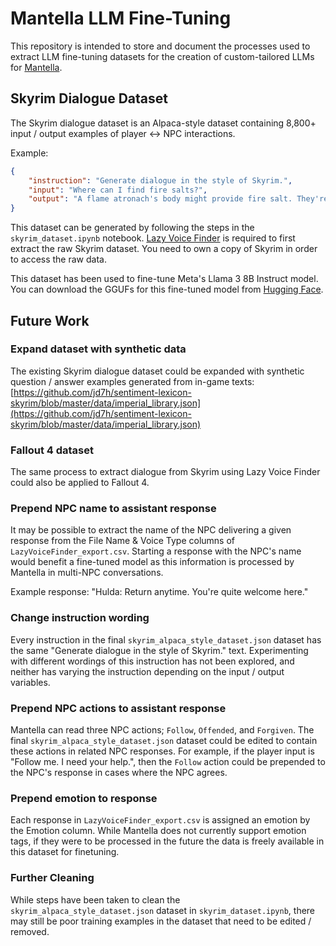 # Mantella LLM Fine-Tuning
This repository is intended to store and document the processes used to extract LLM fine-tuning datasets for the creation of custom-tailored LLMs for [Mantella](https://art-from-the-machine.github.io/Mantella/).

## Skyrim Dialogue Dataset
The Skyrim dialogue dataset is an Alpaca-style dataset containing 8,800+ input / output examples of player <-> NPC interactions.

Example:
```json
{
    "instruction": "Generate dialogue in the style of Skyrim.",
    "input": "Where can I find fire salts?",
    "output": "A flame atronach's body might provide fire salt. They're dangerous creatures that can be summoned by wizards. Of course, it would be much easier to check with an alchemist. They occasionally have them for sale."
}
```

This dataset can be generated by following the steps in the `skyrim_dataset.ipynb` notebook. [Lazy Voice Finder](https://www.nexusmods.com/skyrim/mods/82482) is required to first extract the raw Skyrim dataset. You need to own a copy of Skyrim in order to access the raw data.

This dataset has been used to fine-tune Meta's Llama 3 8B Instruct model. You can download the GGUFs for this fine-tuned model from [Hugging Face](https://huggingface.co/art-from-the-machine/Mantella-Skyrim-Llama-3-8B-GGUF).

## Future Work
### Expand dataset with synthetic data
The existing Skyrim dialogue dataset could be expanded with synthetic question / answer examples generated from in-game texts: [https://github.com/jd7h/sentiment-lexicon-skyrim/blob/master/data/imperial_library.json](https://github.com/jd7h/sentiment-lexicon-skyrim/blob/master/data/imperial_library.json)

### Fallout 4 dataset
The same process to extract dialogue from Skyrim using Lazy Voice Finder could also be applied to Fallout 4.

### Prepend NPC name to assistant response
It may be possible to extract the name of the NPC delivering a given response from the File Name & Voice Type columns of `LazyVoiceFinder_export.csv`. Starting a response with the NPC's name would benefit a fine-tuned model as this information is processed by Mantella in multi-NPC conversations.

Example response: "Hulda: Return anytime. You're quite welcome here."

### Change instruction wording
Every instruction in the final `skyrim_alpaca_style_dataset.json` dataset has the same "Generate dialogue in the style of Skyrim." text. Experimenting with different wordings of this instruction has not been explored, and neither has varying the instruction depending on the input / output variables.

### Prepend NPC actions to assistant response
Mantella can read three NPC actions; `Follow`, `Offended`, and `Forgiven`. The final `skyrim_alpaca_style_dataset.json` dataset could be edited to contain these actions in related NPC responses. For example, if the player input is "Follow me. I need your help.", then the `Follow` action could be prepended to the NPC's response in cases where the NPC agrees.

### Prepend emotion to response
Each response in `LazyVoiceFinder_export.csv` is assigned an emotion by the Emotion column. While Mantella does not currently support emotion tags, if they were to be processed in the future the data is freely available in this dataset for finetuning.

### Further Cleaning
While steps have been taken to clean the `skyrim_alpaca_style_dataset.json` dataset in `skyrim_dataset.ipynb`, there may still be poor training examples in the dataset that need to be edited / removed.
